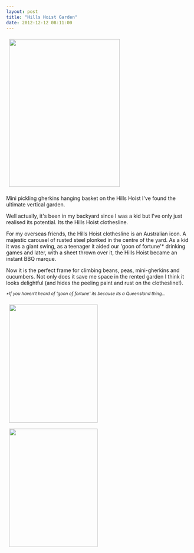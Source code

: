 ```yaml
---
layout: post
title: "Hills Hoist Garden"
date: 2012-12-12 08:11:00
---
```


[<img src="http://2.bp.blogspot.com/-mJPfu5qd87I/UMbyuHHLUSI/AAAAAAAAAzs/_tCrCK59PWk/s400/IMAG1105.jpg" style="border-width: 0px; border-style: solid; width: 300px; height: 400px; margin: 8px;" />][1]

 [1]: http://2.bp.blogspot.com/-mJPfu5qd87I/UMbyuHHLUSI/AAAAAAAAAzs/_tCrCK59PWk/s1600/IMAG1105.jpg

Mini pickling gherkins hanging basket on the Hills Hoist I've found the ultimate vertical garden.

Well actually, it's been in my backyard since I was a kid but I've only just realised its potential. Its the Hills Hoist clothesline.

For my overseas friends, the Hills Hoist clothesline is an Australian icon. A majestic carousel of rusted steel plonked in the centre of the yard. As a kid it was a giant swing, as a teenager it aided our 'goon of fortune'* drinking games and later, with a sheet thrown over it, the Hills Hoist became an instant BBQ marque.

Now it is the perfect frame for climbing beans, peas, mini-gherkins and cucumbers. Not only does it save me space in the rented garden I think it looks delightful (and hides the peeling paint and rust on the clothesline!).

<small><i>*If you haven't heard of 'goon of fortune' its because its a Queensland thing...</i></small>

<img src="http://1.bp.blogspot.com/-4P0KBu8TsUw/UMb9kZNDNjI/AAAAAAAAA0Y/i3Ubjg5nScA/s320/IMAG0596.jpg" style="margin: 8px; border-width: 0px; border-style: solid; width: 240px; height: 320px; float: left;" /> [<img src="http://4.bp.blogspot.com/-JEKUr1LVKTY/UMb-AR4D2FI/AAAAAAAAA0w/O1zaBuK6cI0/s320/IMAG0272.jpg" style="border-width: 0px; border-style: solid; width: 240px; height: 320px; margin: 8px; float: left;" />][2]

 [2]: http://4.bp.blogspot.com/-JEKUr1LVKTY/UMb-AR4D2FI/AAAAAAAAA0w/O1zaBuK6cI0/s1600/IMAG0272.jpg